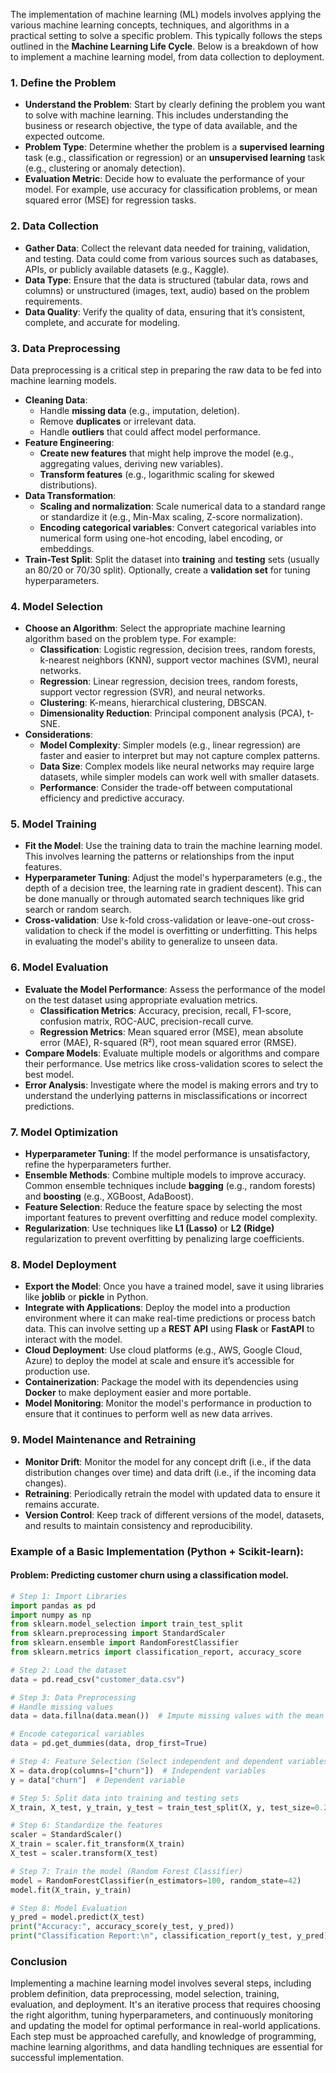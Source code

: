 The implementation of machine learning (ML) models involves applying the various machine learning concepts, techniques, and algorithms in a practical setting to solve a specific problem. This typically follows the steps outlined in the **Machine Learning Life Cycle**. Below is a breakdown of how to implement a machine learning model, from data collection to deployment.

### 1. **Define the Problem**
   - **Understand the Problem**: Start by clearly defining the problem you want to solve with machine learning. This includes understanding the business or research objective, the type of data available, and the expected outcome.
   - **Problem Type**: Determine whether the problem is a **supervised learning** task (e.g., classification or regression) or an **unsupervised learning** task (e.g., clustering or anomaly detection).
   - **Evaluation Metric**: Decide how to evaluate the performance of your model. For example, use accuracy for classification problems, or mean squared error (MSE) for regression tasks.

### 2. **Data Collection**
   - **Gather Data**: Collect the relevant data needed for training, validation, and testing. Data could come from various sources such as databases, APIs, or publicly available datasets (e.g., Kaggle).
   - **Data Type**: Ensure that the data is structured (tabular data, rows and columns) or unstructured (images, text, audio) based on the problem requirements.
   - **Data Quality**: Verify the quality of data, ensuring that it’s consistent, complete, and accurate for modeling.

### 3. **Data Preprocessing**
   Data preprocessing is a critical step in preparing the raw data to be fed into machine learning models.

   - **Cleaning Data**:
     - Handle **missing data** (e.g., imputation, deletion).
     - Remove **duplicates** or irrelevant data.
     - Handle **outliers** that could affect model performance.
   - **Feature Engineering**:
     - **Create new features** that might help improve the model (e.g., aggregating values, deriving new variables).
     - **Transform features** (e.g., logarithmic scaling for skewed distributions).
   - **Data Transformation**:
     - **Scaling and normalization**: Scale numerical data to a standard range or standardize it (e.g., Min-Max scaling, Z-score normalization).
     - **Encoding categorical variables**: Convert categorical variables into numerical form using one-hot encoding, label encoding, or embeddings.
   - **Train-Test Split**: Split the dataset into **training** and **testing** sets (usually an 80/20 or 70/30 split). Optionally, create a **validation set** for tuning hyperparameters.

### 4. **Model Selection**
   - **Choose an Algorithm**: Select the appropriate machine learning algorithm based on the problem type. For example:
     - **Classification**: Logistic regression, decision trees, random forests, k-nearest neighbors (KNN), support vector machines (SVM), neural networks.
     - **Regression**: Linear regression, decision trees, random forests, support vector regression (SVR), and neural networks.
     - **Clustering**: K-means, hierarchical clustering, DBSCAN.
     - **Dimensionality Reduction**: Principal component analysis (PCA), t-SNE.
   - **Considerations**:
     - **Model Complexity**: Simpler models (e.g., linear regression) are faster and easier to interpret but may not capture complex patterns.
     - **Data Size**: Complex models like neural networks may require large datasets, while simpler models can work well with smaller datasets.
     - **Performance**: Consider the trade-off between computational efficiency and predictive accuracy.

### 5. **Model Training**
   - **Fit the Model**: Use the training data to train the machine learning model. This involves learning the patterns or relationships from the input features.
   - **Hyperparameter Tuning**: Adjust the model's hyperparameters (e.g., the depth of a decision tree, the learning rate in gradient descent). This can be done manually or through automated search techniques like grid search or random search.
   - **Cross-validation**: Use k-fold cross-validation or leave-one-out cross-validation to check if the model is overfitting or underfitting. This helps in evaluating the model's ability to generalize to unseen data.

### 6. **Model Evaluation**
   - **Evaluate the Model Performance**: Assess the performance of the model on the test dataset using appropriate evaluation metrics.
     - **Classification Metrics**: Accuracy, precision, recall, F1-score, confusion matrix, ROC-AUC, precision-recall curve.
     - **Regression Metrics**: Mean squared error (MSE), mean absolute error (MAE), R-squared (R²), root mean squared error (RMSE).
   - **Compare Models**: Evaluate multiple models or algorithms and compare their performance. Use metrics like cross-validation scores to select the best model.
   - **Error Analysis**: Investigate where the model is making errors and try to understand the underlying patterns in misclassifications or incorrect predictions.

### 7. **Model Optimization**
   - **Hyperparameter Tuning**: If the model performance is unsatisfactory, refine the hyperparameters further.
   - **Ensemble Methods**: Combine multiple models to improve accuracy. Common ensemble techniques include **bagging** (e.g., random forests) and **boosting** (e.g., XGBoost, AdaBoost).
   - **Feature Selection**: Reduce the feature space by selecting the most important features to prevent overfitting and reduce model complexity.
   - **Regularization**: Use techniques like **L1 (Lasso)** or **L2 (Ridge)** regularization to prevent overfitting by penalizing large coefficients.

### 8. **Model Deployment**
   - **Export the Model**: Once you have a trained model, save it using libraries like **joblib** or **pickle** in Python.
   - **Integrate with Applications**: Deploy the model into a production environment where it can make real-time predictions or process batch data. This can involve setting up a **REST API** using **Flask** or **FastAPI** to interact with the model.
   - **Cloud Deployment**: Use cloud platforms (e.g., AWS, Google Cloud, Azure) to deploy the model at scale and ensure it’s accessible for production use.
   - **Containerization**: Package the model with its dependencies using **Docker** to make deployment easier and more portable.
   - **Model Monitoring**: Monitor the model's performance in production to ensure that it continues to perform well as new data arrives.

### 9. **Model Maintenance and Retraining**
   - **Monitor Drift**: Monitor the model for any concept drift (i.e., if the data distribution changes over time) and data drift (i.e., if the incoming data changes).
   - **Retraining**: Periodically retrain the model with updated data to ensure it remains accurate.
   - **Version Control**: Keep track of different versions of the model, datasets, and results to maintain consistency and reproducibility.

### Example of a Basic Implementation (Python + Scikit-learn):

#### Problem: Predicting customer churn using a classification model.

```python
# Step 1: Import Libraries
import pandas as pd
import numpy as np
from sklearn.model_selection import train_test_split
from sklearn.preprocessing import StandardScaler
from sklearn.ensemble import RandomForestClassifier
from sklearn.metrics import classification_report, accuracy_score

# Step 2: Load the dataset
data = pd.read_csv("customer_data.csv")

# Step 3: Data Preprocessing
# Handle missing values
data = data.fillna(data.mean())  # Impute missing values with the mean

# Encode categorical variables
data = pd.get_dummies(data, drop_first=True)

# Step 4: Feature Selection (Select independent and dependent variables)
X = data.drop(columns=["churn"])  # Independent variables
y = data["churn"]  # Dependent variable

# Step 5: Split data into training and testing sets
X_train, X_test, y_train, y_test = train_test_split(X, y, test_size=0.2, random_state=42)

# Step 6: Standardize the features
scaler = StandardScaler()
X_train = scaler.fit_transform(X_train)
X_test = scaler.transform(X_test)

# Step 7: Train the model (Random Forest Classifier)
model = RandomForestClassifier(n_estimators=100, random_state=42)
model.fit(X_train, y_train)

# Step 8: Model Evaluation
y_pred = model.predict(X_test)
print("Accuracy:", accuracy_score(y_test, y_pred))
print("Classification Report:\n", classification_report(y_test, y_pred))
```

### Conclusion
Implementing a machine learning model involves several steps, including problem definition, data preprocessing, model selection, training, evaluation, and deployment. It's an iterative process that requires choosing the right algorithm, tuning hyperparameters, and continuously monitoring and updating the model for optimal performance in real-world applications. Each step must be approached carefully, and knowledge of programming, machine learning algorithms, and data handling techniques are essential for successful implementation.

